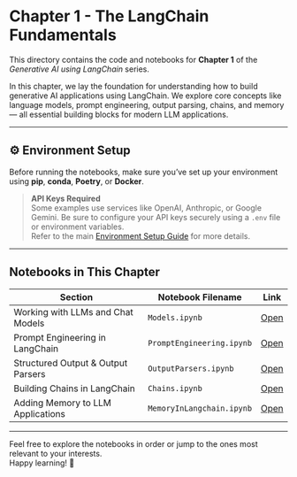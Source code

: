 # Chapter 1 - The LangChain Fundamentals

This directory contains the code and notebooks for **Chapter 1** of the *Generative AI using LangChain* series.

In this chapter, we lay the foundation for understanding how to build generative AI applications using LangChain. We explore core concepts like language models, prompt engineering, output parsing, chains, and memory — all essential building blocks for modern LLM applications.

---

## ⚙️ Environment Setup

Before running the notebooks, make sure you’ve set up your environment using **pip**, **conda**, **Poetry**, or **Docker**.

> **API Keys Required**  
Some examples use services like OpenAI, Anthropic, or Google Gemini. Be sure to configure your API keys securely using a `.env` file or environment variables.  
Refer to the main [Environment Setup Guide](../README.md) for more details.

---

## Notebooks in This Chapter

| Section                                  | Notebook Filename                          | Link                                   |
|------------------------------------------|--------------------------------------------|----------------------------------------|
| Working with LLMs and Chat Models        | `Models.ipynb`                             | [Open](./01-Models.ipynb)                 |
| Prompt Engineering in LangChain          | `PromptEngineering.ipynb`                  | [Open](./02-PromptEngineering.ipynb)      |
| Structured Output & Output Parsers       | `OutputParsers.ipynb`                      | [Open](./03-OutputParsers.ipynb)          |
| Building Chains in LangChain             | `Chains.ipynb`                             | [Open](./04-Chains.ipynb)                 |
| Adding Memory to LLM Applications        | `MemoryInLangchain.ipynb`                  | [Open](./05-MemoryInLangchain.ipynb)      | 

---

Feel free to explore the notebooks in order or jump to the ones most relevant to your interests.  
Happy learning! 🚀
